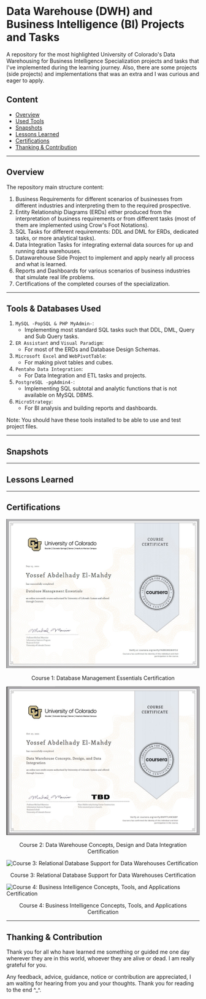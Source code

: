 # Data Warehouse (DWH) and Business Intelligence (BI) Projects and Tasks
A repository for the most highlighted University of Colorado's Data Warehousing for Business Intelligence Specialization projects and tasks that I've implemented during the learning journey. Also, there are some projects (side projects) and implementations that was an extra and I was curious and eager to apply.   

## Content
- [Overview](#overview)
- [Used Tools](#TO-Do)
- [Snapshots](#To-DO)
- [Lessons Learned](#lessons-learned)
- [Certifications](#certifications)
- [Thanking & Contribution](#To-DO)


--------------------------------------
## Overview
The repository main structure content:
1. Business Requirements for different scenarios of businesses from different industries
and interpreting them to the required prospective.
2. Entity Relationship Diagrams (ERDs) either produced from the interpretation of business requirements or from different tasks (most of them are implemented using Crow's Foot Notations).
3. SQL Tasks for different requirements: DDL and DML for ERDs, dedicated tasks, or more analytical tasks).
4. Data Integration Tasks for integrating external data sources for up and running data warehouses.
5. Datawarehouse Side Project to implement and apply nearly all process and what is learned.
6. Reports and Dashboards for various scenarios of business industries that simulate real life problems.
7. Certifications of the completed courses of the specialization.


---------------------------------------
## Tools & Databases Used
1. `MySQL -PopSQL & PHP MyAdmin-`:
   - Implementing most standard SQL tasks such that DDL, DML, Query and Sub Query tasks.  
2. `ER Assistant` and `Visual Paradigm`:
   - For most of the ERDs and Database Design Schemas.
3. `Microsoft Excel` and `WebPivotTable`:
    - For making pivot tables and cubes.
4. `Pentaho Data Integration`:
   - For Data Integration and ETL tasks and projects.  
5. `PostgreSQL -pgAdmin4-`:
   - Implementing SQL subtotal and analytic functions that is not available on MySQL DBMS.
6. `MicroStrategy`:
   - For BI analysis and building reports and dashboards.

Note: You should have these tools installed to be able to use and test project files.



--------------------------------------
## Snapshots


--------------------------------------
## Lessons Learned



--------------------------------------
## Certifications
![Course 1: Database Management Essentials Certification](https://github.com/yossef-elmahdy/DWH-and-BI-Specialization-Projects-and-Tasks/blob/master/Certifications/Certifications_Screenshots/Course1.jpg)
<p align="center">
    Course 1: Database Management Essentials Certification  
</p>

![Course 2: Data Warehouse Concepts, Design and Data Integration Certification](https://github.com/yossef-elmahdy/DWH-and-BI-Specialization-Projects-and-Tasks/blob/master/Certifications/Certifications_Screenshots/Course2.jpg)
<p align="center">
    Course 2: Data Warehouse Concepts, Design and Data Integration Certification
</p>

![Course 3: Relational Database Support for Data Warehouses Certification](#TO-DO)
<p align="center">
    Course 3: Relational Database Support for Data Warehouses Certification
</p>

![Course 4: Business Intelligence Concepts, Tools, and Applications Certification](#TO-DO)
<p align="center">
    Course 4: Business Intelligence Concepts, Tools, and Applications Certification
</p>

--------------------------------------
## Thanking & Contribution
Thank you for all who have learned me something or guided me one day wherever they are in this
world, whoever they are alive or dead. I am really grateful for you.

Any feedback, advice, guidance, notice or contribution are appreciated, I am waiting for hearing from you and your thoughts. Thank you for reading to the end ^_^.  
